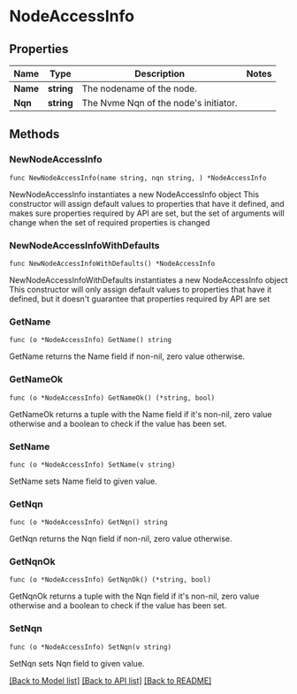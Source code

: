 # NodeAccessInfo

## Properties

Name | Type | Description | Notes
------------ | ------------- | ------------- | -------------
**Name** | **string** | The nodename of the node. | 
**Nqn** | **string** | The Nvme Nqn of the node&#39;s initiator. | 

## Methods

### NewNodeAccessInfo

`func NewNodeAccessInfo(name string, nqn string, ) *NodeAccessInfo`

NewNodeAccessInfo instantiates a new NodeAccessInfo object
This constructor will assign default values to properties that have it defined,
and makes sure properties required by API are set, but the set of arguments
will change when the set of required properties is changed

### NewNodeAccessInfoWithDefaults

`func NewNodeAccessInfoWithDefaults() *NodeAccessInfo`

NewNodeAccessInfoWithDefaults instantiates a new NodeAccessInfo object
This constructor will only assign default values to properties that have it defined,
but it doesn't guarantee that properties required by API are set

### GetName

`func (o *NodeAccessInfo) GetName() string`

GetName returns the Name field if non-nil, zero value otherwise.

### GetNameOk

`func (o *NodeAccessInfo) GetNameOk() (*string, bool)`

GetNameOk returns a tuple with the Name field if it's non-nil, zero value otherwise
and a boolean to check if the value has been set.

### SetName

`func (o *NodeAccessInfo) SetName(v string)`

SetName sets Name field to given value.


### GetNqn

`func (o *NodeAccessInfo) GetNqn() string`

GetNqn returns the Nqn field if non-nil, zero value otherwise.

### GetNqnOk

`func (o *NodeAccessInfo) GetNqnOk() (*string, bool)`

GetNqnOk returns a tuple with the Nqn field if it's non-nil, zero value otherwise
and a boolean to check if the value has been set.

### SetNqn

`func (o *NodeAccessInfo) SetNqn(v string)`

SetNqn sets Nqn field to given value.



[[Back to Model list]](../README.md#documentation-for-models) [[Back to API list]](../README.md#documentation-for-api-endpoints) [[Back to README]](../README.md)


